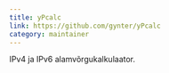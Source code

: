 ```yaml
---
title: yPcalc
link: https://github.com/gynter/yPcalc
category: maintainer
---
```


IPv4 ja IPv6 alamvõrgukalkulaator.
